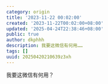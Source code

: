 ```yaml
---
category: origin
title: '2023-11-22 00:02:00'
created: '2023-11-22T00:02:00+08:00'
updated: '2025-04-24T22:38:46+08:00'
public: true
author: dkphhh
description: 我要这微信有何用……
tags: []
uuid: 20250420210639z3xh
---
```


我要这微信有何用？
